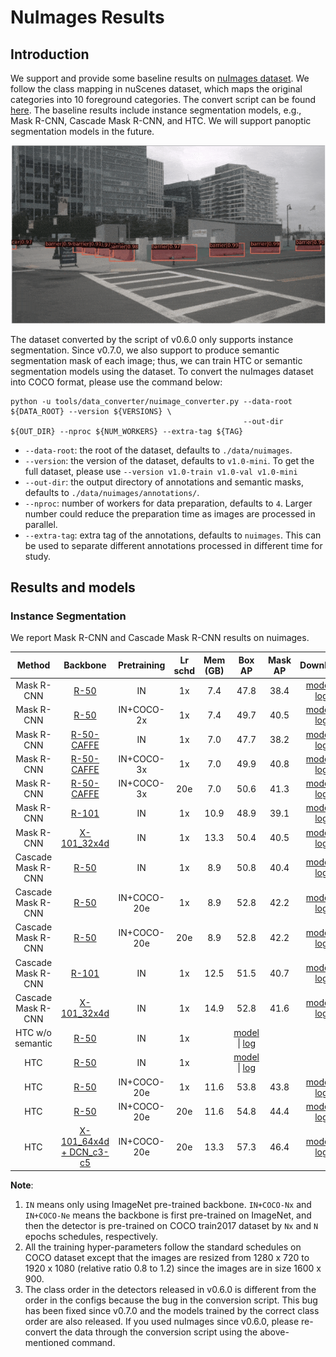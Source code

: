 # NuImages Results

<!-- [DATASET] -->

## Introduction

We support and provide some baseline results on [nuImages dataset](https://www.nuscenes.org/nuimages).
We follow the class mapping in nuScenes dataset, which maps the original categories into 10 foreground categories.
The convert script can be found [here](https://github.com/open-mmlab/mmdetection3d/blob/master/tools/data_converter/nuimage_converter.py).
The baseline results include instance segmentation models, e.g., Mask R-CNN, Cascade Mask R-CNN, and HTC.
We will support panoptic segmentation models in the future.

![demo image](../../resources/nuimages_demo.gif)

The dataset converted by the script of v0.6.0 only supports instance segmentation. Since v0.7.0, we also support to produce semantic segmentation mask of each image; thus, we can train HTC or semantic segmentation models using the dataset. To convert the nuImages dataset into COCO format, please use the command below:

```shell
python -u tools/data_converter/nuimage_converter.py --data-root ${DATA_ROOT} --version ${VERSIONS} \
                                                    --out-dir ${OUT_DIR} --nproc ${NUM_WORKERS} --extra-tag ${TAG}
```

- `--data-root`: the root of the dataset, defaults to `./data/nuimages`.
- `--version`: the version of the dataset, defaults to `v1.0-mini`. To get the full dataset, please use `--version v1.0-train v1.0-val v1.0-mini`
- `--out-dir`: the output directory of annotations and semantic masks, defaults to `./data/nuimages/annotations/`.
- `--nproc`: number of workers for data preparation, defaults to `4`. Larger number could reduce the preparation time as images are processed in parallel.
- `--extra-tag`: extra tag of the annotations, defaults to `nuimages`. This can be used to separate different annotations processed in different time for study.

## Results and models

### Instance Segmentation

We report Mask R-CNN and Cascade Mask R-CNN results on nuimages.

|       Method       |                                       Backbone                                        | Pretraining | Lr schd | Mem (GB) |                                                                                   Box AP                                                                                   | Mask AP |                                                                                                                                                                                                                        Download                                                                                                                                                                                                                        |
| :----------------: | :-----------------------------------------------------------------------------------: | :---------: | :-----: | :------: | :------------------------------------------------------------------------------------------------------------------------------------------------------------------------: | :-----: | :----------------------------------------------------------------------------------------------------------------------------------------------------------------------------------------------------------------------------------------------------------------------------------------------------------------------------------------------------------------------------------------------------------------------------------------------------: |
|     Mask R-CNN     |                        [R-50](./mask_rcnn_r50_fpn_1x_nuim.py)                         |     IN      |   1x    |   7.4    |                                                                                    47.8                                                                                    |  38.4   |                                                         [model](https://download.openmmlab.com/mmdetection3d/v0.1.0_models/nuimages_semseg/mask_rcnn_r50_fpn_1x_nuim/mask_rcnn_r50_fpn_1x_nuim_20201008_195238-e99f5182.pth) \| [log](https://download.openmmlab.com/mmdetection3d/v0.1.0_models/nuimages_semseg/mask_rcnn_r50_fpn_1x_nuim/mask_rcnn_r50_fpn_1x_nuim_20201008_195238.log.json)                                                         |
|     Mask R-CNN     |                    [R-50](./mask_rcnn_r50_fpn_coco-2x_1x_nuim.py)                     | IN+COCO-2x  |   1x    |   7.4    |                                                                                    49.7                                                                                    |  40.5   |                                         [model](https://download.openmmlab.com/mmdetection3d/v0.1.0_models/nuimages_semseg/mask_rcnn_r50_fpn_coco-2x_1x_nuim/mask_rcnn_r50_fpn_coco-2x_1x_nuim_20201008_195238-b1742a60.pth) \| [log](https://download.openmmlab.com/mmdetection3d/v0.1.0_models/nuimages_semseg/mask_rcnn_r50_fpn_coco-2x_1x_nuim/mask_rcnn_r50_fpn_coco-2x_1x_nuim_20201008_195238.log.json)                                         |
|     Mask R-CNN     |                  [R-50-CAFFE](./mask_rcnn_r50_caffe_fpn_1x_nuim.py)                   |     IN      |   1x    |   7.0    |                                                                                    47.7                                                                                    |  38.2   |                                                                                                       [model](https://download.openmmlab.com/mmdetection3d/v0.1.0_models/nuimages_semseg/mask_rcnn_r50_caffe_fpn_1x_nuim/) \| [log](https://download.openmmlab.com/mmdetection3d/v0.1.0_models/nuimages_semseg/mask_rcnn_r50_caffe_fpn_1x_nuim/)                                                                                                       |
|     Mask R-CNN     |              [R-50-CAFFE](./mask_rcnn_r50_caffe_fpn_coco-3x_1x_nuim.py)               | IN+COCO-3x  |   1x    |   7.0    |                                                                                    49.9                                                                                    |  40.8   |                             [model](https://download.openmmlab.com/mmdetection3d/v0.1.0_models/nuimages_semseg/mask_rcnn_r50_caffe_fpn_coco-3x_1x_nuim/mask_rcnn_r50_caffe_fpn_coco-3x_1x_nuim_20201008_195305-661a992e.pth) \| [log](https://download.openmmlab.com/mmdetection3d/v0.1.0_models/nuimages_semseg/mask_rcnn_r50_caffe_fpn_coco-3x_1x_nuim/mask_rcnn_r50_caffe_fpn_coco-3x_1x_nuim_20201008_195305.log.json)                             |
|     Mask R-CNN     |              [R-50-CAFFE](./mask_rcnn_r50_caffe_fpn_coco-3x_20e_nuim.py)              | IN+COCO-3x  |   20e   |   7.0    |                                                                                    50.6                                                                                    |  41.3   |                           [model](https://download.openmmlab.com/mmdetection3d/v0.1.0_models/nuimages_semseg/mask_rcnn_r50_caffe_fpn_coco-3x_20e_nuim/mask_rcnn_r50_caffe_fpn_coco-3x_20e_nuim_20201009_125002-5529442c.pth) \| [log](https://download.openmmlab.com/mmdetection3d/v0.1.0_models/nuimages_semseg/mask_rcnn_r50_caffe_fpn_coco-3x_20e_nuim/mask_rcnn_r50_caffe_fpn_coco-3x_20e_nuim_20201009_125002.log.json)                           |
|     Mask R-CNN     |                       [R-101](./mask_rcnn_r101_fpn_1x_nuim.py)                        |     IN      |   1x    |   10.9   |                                                                                    48.9                                                                                    |  39.1   |                                                       [model](https://download.openmmlab.com/mmdetection3d/v0.1.0_models/nuimages_semseg/mask_rcnn_r101_fpn_1x_nuim/mask_rcnn_r101_fpn_1x_nuim_20201024_134803-65c7623a.pth) \| [log](https://download.openmmlab.com/mmdetection3d/v0.1.0_models/nuimages_semseg/mask_rcnn_r101_fpn_1x_nuim/mask_rcnn_r101_fpn_1x_nuim_20201024_134803.log.json)                                                       |
|     Mask R-CNN     |                 [X-101_32x4d](./mask_rcnn_x101_32x4d_fpn_1x_nuim.py)                  |     IN      |   1x    |   13.3   |                                                                                    50.4                                                                                    |  40.5   |                                           [model](https://download.openmmlab.com/mmdetection3d/v0.1.0_models/nuimages_semseg/mask_rcnn_x101_32x4d_fpn_1x_nuim/mask_rcnn_x101_32x4d_fpn_1x_nuim_20201024_135741-b699ab37.pth) \| [log](https://download.openmmlab.com/mmdetection3d/v0.1.0_models/nuimages_semseg/mask_rcnn_x101_32x4d_fpn_1x_nuim/mask_rcnn_x101_32x4d_fpn_1x_nuim_20201024_135741.log.json)                                           |
| Cascade Mask R-CNN |                    [R-50](./cascade_mask_rcnn_r50_fpn_1x_nuim.py)                     |     IN      |   1x    |   8.9    |                                                                                    50.8                                                                                    |  40.4   |                                         [model](https://download.openmmlab.com/mmdetection3d/v0.1.0_models/nuimages_semseg/cascade_mask_rcnn_r50_fpn_1x_nuim/cascade_mask_rcnn_r50_fpn_1x_nuim_20201008_195342-1147c036.pth) \| [log](https://download.openmmlab.com/mmdetection3d/v0.1.0_models/nuimages_semseg/cascade_mask_rcnn_r50_fpn_1x_nuim/cascade_mask_rcnn_r50_fpn_1x_nuim_20201008_195342.log.json)                                         |
| Cascade Mask R-CNN |                [R-50](./cascade_mask_rcnn_r50_fpn_coco-20e_1x_nuim.py)                | IN+COCO-20e |   1x    |   8.9    |                                                                                    52.8                                                                                    |  42.2   |                       [model](https://download.openmmlab.com/mmdetection3d/v0.1.0_models/nuimages_semseg/cascade_mask_rcnn_r50_fpn_coco-20e_1x_nuim/cascade_mask_rcnn_r50_fpn_coco-20e_1x_nuim_20201009_124158-ad0540e3.pth) \| [log](https://download.openmmlab.com/mmdetection3d/v0.1.0_models/nuimages_semseg/cascade_mask_rcnn_r50_fpn_coco-20e_1x_nuim/cascade_mask_rcnn_r50_fpn_coco-20e_1x_nuim_20201009_124158.log.json)                       |
| Cascade Mask R-CNN |               [R-50](./cascade_mask_rcnn_r50_fpn_coco-20e_20e_nuim.py)                | IN+COCO-20e |   20e   |   8.9    |                                                                                    52.8                                                                                    |  42.2   |                     [model](https://download.openmmlab.com/mmdetection3d/v0.1.0_models/nuimages_semseg/cascade_mask_rcnn_r50_fpn_coco-20e_20e_nuim/cascade_mask_rcnn_r50_fpn_coco-20e_20e_nuim_20201009_124951-40963960.pth) \| [log](https://download.openmmlab.com/mmdetection3d/v0.1.0_models/nuimages_semseg/cascade_mask_rcnn_r50_fpn_coco-20e_20e_nuim/cascade_mask_rcnn_r50_fpn_coco-20e_20e_nuim_20201009_124951.log.json)                     |
| Cascade Mask R-CNN |                   [R-101](./cascade_mask_rcnn_r101_fpn_1x_nuim.py)                    |     IN      |   1x    |   12.5   |                                                                                    51.5                                                                                    |  40.7   |                                       [model](https://download.openmmlab.com/mmdetection3d/v0.1.0_models/nuimages_semseg/cascade_mask_rcnn_r101_fpn_1x_nuim/cascade_mask_rcnn_r101_fpn_1x_nuim_20201024_134804-45215b1e.pth) \| [log](https://download.openmmlab.com/mmdetection3d/v0.1.0_models/nuimages_semseg/cascade_mask_rcnn_r101_fpn_1x_nuim/cascade_mask_rcnn_r101_fpn_1x_nuim_20201024_134804.log.json)                                       |
| Cascade Mask R-CNN |             [X-101_32x4d](./cascade_mask_rcnn_x101_32x4d_fpn_1x_nuim.py)              |     IN      |   1x    |   14.9   |                                                                                    52.8                                                                                    |  41.6   |                           [model](https://download.openmmlab.com/mmdetection3d/v0.1.0_models/nuimages_semseg/cascade_mask_rcnn_x101_32x4d_fpn_1x_nuim/cascade_mask_rcnn_x101_32x4d_fpn_1x_nuim_20201024_135753-e0e49778.pth) \| [log](https://download.openmmlab.com/mmdetection3d/v0.1.0_models/nuimages_semseg/cascade_mask_rcnn_x101_32x4d_fpn_1x_nuim/cascade_mask_rcnn_x101_32x4d_fpn_1x_nuim_20201024_135753.log.json)                           |
|  HTC w/o semantic  |                   [R-50](./htc_without_semantic_r50_fpn_1x_nuim.py)                   |     IN      |   1x    |          |                                                                          [model](<>) \| [log](<>)                                                                          |         |                                                                                                                                                                                                                                                                                                                                                                                                                                                        |
|        HTC         |                           [R-50](./htc_r50_fpn_1x_nuim.py)                            |     IN      |   1x    |          | [model](https://download.openmmlab.com/mmdetection3d/v0.1.0_models/nuimages_semseg/) \| [log](https://download.openmmlab.com/mmdetection3d/v0.1.0_models/nuimages_semseg/) |         |                                                                                                                                                                                                                                                                                                                                                                                                                                                        |
|        HTC         |                       [R-50](./htc_r50_fpn_coco-20e_1x_nuim.py)                       | IN+COCO-20e |   1x    |   11.6   |                                                                                    53.8                                                                                    |  43.8   |                                                   [model](https://download.openmmlab.com/mmdetection3d/v0.1.0_models/nuimages_semseg/htc_r50_fpn_coco-20e_1x_nuim/htc_r50_fpn_coco-20e_1x_nuim_20201010_070203-0b53a65e.pth) \| [log](https://download.openmmlab.com/mmdetection3d/v0.1.0_models/nuimages_semseg/htc_r50_fpn_coco-20e_1x_nuim/htc_r50_fpn_coco-20e_1x_nuim_20201010_070203.log.json)                                                   |
|        HTC         |                      [R-50](./htc_r50_fpn_coco-20e_20e_nuim.py)                       | IN+COCO-20e |   20e   |   11.6   |                                                                                    54.8                                                                                    |  44.4   |                                                 [model](https://download.openmmlab.com/mmdetection3d/v0.1.0_models/nuimages_semseg/htc_r50_fpn_coco-20e_20e_nuim/htc_r50_fpn_coco-20e_20e_nuim_20201008_211415-d6c60a2c.pth) \| [log](https://download.openmmlab.com/mmdetection3d/v0.1.0_models/nuimages_semseg/htc_r50_fpn_coco-20e_20e_nuim/htc_r50_fpn_coco-20e_20e_nuim_20201008_211415.log.json)                                                 |
|        HTC         | [X-101_64x4d + DCN_c3-c5](./htc_x101_64x4d_fpn_dconv_c3-c5_coco-20e_16x1_20e_nuim.py) | IN+COCO-20e |   20e   |   13.3   |                                                                                    57.3                                                                                    |  46.4   | [model](https://download.openmmlab.com/mmdetection3d/v0.1.0_models/nuimages_semseg/htc_x101_64x4d_fpn_dconv_c3-c5_coco-20e_16x1_20e_nuim/htc_x101_64x4d_fpn_dconv_c3-c5_coco-20e_16x1_20e_nuim_20201008_211222-0b16ac4b.pth) \| [log](https://download.openmmlab.com/mmdetection3d/v0.1.0_models/nuimages_semseg/htc_x101_64x4d_fpn_dconv_c3-c5_coco-20e_16x1_20e_nuim/htc_x101_64x4d_fpn_dconv_c3-c5_coco-20e_16x1_20e_nuim_20201008_211222.log.json) |

**Note**:

1. `IN` means only using ImageNet pre-trained backbone. `IN+COCO-Nx` and `IN+COCO-Ne` means the backbone is first pre-trained on ImageNet, and then the detector is pre-trained on COCO train2017 dataset by `Nx` and `N` epochs schedules, respectively.
2. All the training hyper-parameters follow the standard schedules on COCO dataset except that the images are resized from
   1280 x 720 to 1920 x 1080 (relative ratio 0.8 to 1.2) since the images are in size 1600 x 900.
3. The class order in the detectors released in v0.6.0 is different from the order in the configs because the bug in the conversion script. This bug has been fixed since v0.7.0 and the models trained by the correct class order are also released. If you used nuImages since v0.6.0, please re-convert the data through the conversion script using the above-mentioned command.
